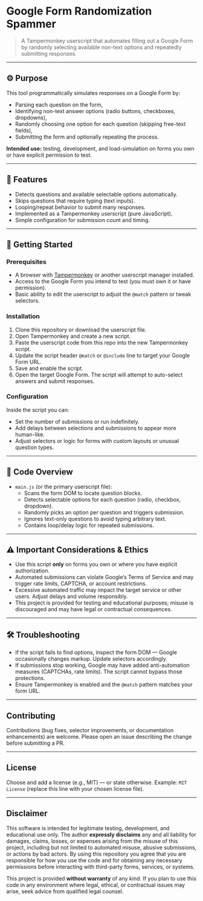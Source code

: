 # Google Form Randomization Spammer

> A Tampermonkey userscript that automates filling out a Google Form by randomly selecting available non-text options and repeatedly submitting responses.

---

## ⚙️ Purpose
This tool programmatically simulates responses on a Google Form by:
- Parsing each question on the form,
- Identifying non-text answer options (radio buttons, checkboxes, dropdowns),
- Randomly choosing one option for each question (skipping free-text fields),
- Submitting the form and optionally repeating the process.

**Intended use:** testing, development, and load-simulation on forms you own or have explicit permission to test.

---

## 🧩 Features
- Detects questions and available selectable options automatically.  
- Skips questions that require typing (text inputs).  
- Looping/repeat behavior to submit many responses.  
- Implemented as a Tampermonkey userscript (pure JavaScript).  
- Simple configuration for submission count and timing.

---

## 🚀 Getting Started

### Prerequisites
- A browser with [Tampermonkey](https://www.tampermonkey.net/) or another userscript manager installed.  
- Access to the Google Form you intend to test (you must own it or have permission).  
- Basic ability to edit the userscript to adjust the `@match` pattern or tweak selectors.

### Installation
1. Clone this repository or download the userscript file.  
2. Open Tampermonkey and create a new script.  
3. Paste the userscript code from this repo into the new Tampermonkey script.  
4. Update the script header `@match` or `@include` line to target your Google Form URL.  
5. Save and enable the script.  
6. Open the target Google Form. The script will attempt to auto-select answers and submit responses.

### Configuration
Inside the script you can:
- Set the number of submissions or run indefinitely.  
- Add delays between selections and submissions to appear more human-like.  
- Adjust selectors or logic for forms with custom layouts or unusual question types.

---

## 📝 Code Overview
- `main.js` (or the primary userscript file):  
  - Scans the form DOM to locate question blocks.  
  - Detects selectable options for each question (radio, checkbox, dropdown).  
  - Randomly picks an option per question and triggers submission.  
  - Ignores text-only questions to avoid typing arbitrary text.  
  - Contains loop/delay logic for repeated submissions.

---

## ⚠️ Important Considerations & Ethics
- Use this script **only** on forms you own or where you have explicit authorization.  
- Automated submissions can violate Google’s Terms of Service and may trigger rate limits, CAPTCHA, or account restrictions.  
- Excessive automated traffic may impact the target service or other users. Adjust delays and volume responsibly.  
- This project is provided for testing and educational purposes; misuse is discouraged and may have legal or contractual consequences.

---

## 🛠 Troubleshooting
- If the script fails to find options, inspect the form DOM — Google occasionally changes markup. Update selectors accordingly.  
- If submissions stop working, Google may have added anti-automation measures (CAPTCHAs, rate limits). The script cannot bypass those protections.  
- Ensure Tampermonkey is enabled and the `@match` pattern matches your form URL.

---

## Contributing
Contributions (bug fixes, selector improvements, or documentation enhancements) are welcome. Please open an issue describing the change before submitting a PR.

---

## License
Choose and add a license (e.g., MIT) — or state otherwise. Example: `MIT License` (replace this line with your chosen license file).

---

## Disclaimer

This software is intended for legitimate testing, development, and educational use only. The author **expressly disclaims** any and all liability for damages, claims, losses, or expenses arising from the misuse of this project, including but not limited to automated misuse, abusive submissions, or actions by bad actors. By using this repository you agree that you are responsible for how you use the code and for obtaining any necessary permissions before interacting with third-party forms, services, or systems.

This project is provided **without warranty** of any kind. If you plan to use this code in any environment where legal, ethical, or contractual issues may arise, seek advice from qualified legal counsel.
